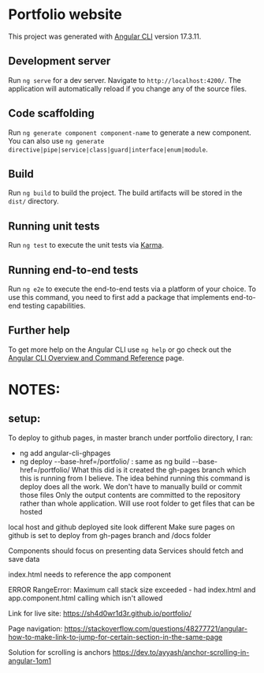 # Portfolio website

This project was generated with [Angular CLI](https://github.com/angular/angular-cli) version 17.3.11.

## Development server

Run `ng serve` for a dev server. Navigate to `http://localhost:4200/`. The application will automatically reload if you change any of the source files.

## Code scaffolding

Run `ng generate component component-name` to generate a new component. You can also use `ng generate directive|pipe|service|class|guard|interface|enum|module`.

## Build

Run `ng build` to build the project. The build artifacts will be stored in the `dist/` directory.

## Running unit tests

Run `ng test` to execute the unit tests via [Karma](https://karma-runner.github.io).

## Running end-to-end tests

Run `ng e2e` to execute the end-to-end tests via a platform of your choice. To use this command, you need to first add a package that implements end-to-end testing capabilities.

## Further help

To get more help on the Angular CLI use `ng help` or go check out the [Angular CLI Overview and Command Reference](https://angular.io/cli) page.

# NOTES:
## setup:
To deploy to github pages, in master branch under portfolio directory, I ran:
- ng add angular-cli-ghpages
- ng deploy --base-href=/portfolio/ : same as ng build --base-href=/portfolio/
What this did is it created the gh-pages branch which this is running from I believe. 
The idea behind running this command is deploy does all the work. We don't have to manually build or commit those files
Only the output contents are committed to the repository rather than whole application. Will use root folder to get files that can be hosted

local host and github deployed site look different
Make sure pages on github is set to deploy from gh-pages branch and /docs folder

Components should focus on presenting data
Services should fetch and save data

index.html needs to reference the app component

ERROR RangeError: Maximum call stack size exceeded - had index.html and app.component.html calling <app-root> which isn't allowed

Link for live site: https://sh4d0wr1d3r.github.io/portfolio/

Page navigation: https://stackoverflow.com/questions/48277721/angular-how-to-make-link-to-jump-for-certain-section-in-the-same-page

Solution for scrolling is anchors
https://dev.to/ayyash/anchor-scrolling-in-angular-1om1